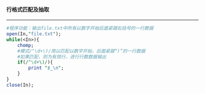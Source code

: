 #### 行格式匹配及抽取
------
```perl
#程序功能：输出file.txt中所有以数字开始后面紧跟右括号的一行数据
open(In,"file.txt");
while(<In>){
	chomp;
	#模式/^\d+\)/用以匹配以数字开始，后面紧跟“)”的一行数据
	#如果匹配，则为有效行，进行行数数据输出
	if(/^\d+\)/){
		print "$_\n";
	}
}
close(In);	
```
